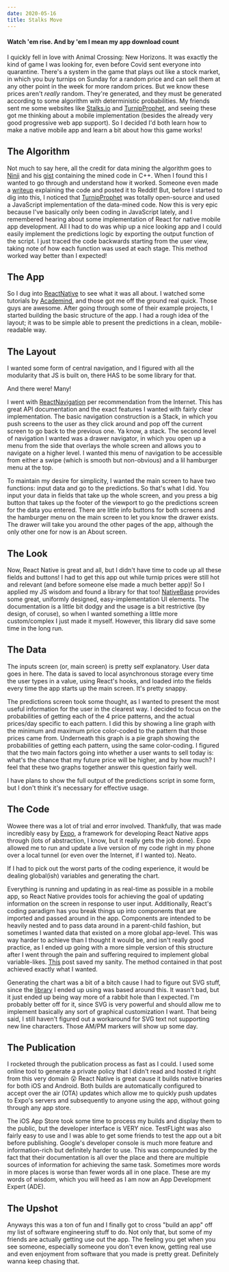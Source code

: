```yaml
---
date: 2020-05-16
title: Stalks Move
---
```


#### Watch 'em rise. And by 'em I mean my app download count

I quickly fell in love with Animal Crossing: New Horizons. It was exactly the kind of game I was looking for, even before Covid sent everyone into quarantine. There's a system in the game that plays out like a stock market, in which you buy turnips on Sunday for a random price and can sell them at any other point in the week for more random prices. But we know these prices aren't *really* random. They're generated, and they must be generated according to some algorithm with deterministic probabilities. My friends sent me some websites like [Stalks.io](https://stalks.io/) and [TurnipProphet](https://turnipprophet.io/), and seeing these got me thinking about a mobile implementation (besides the already very good progressive web app support). So I decided I'd both learn how to make a native mobile app and learn a bit about how this game works!

## The Algorithm
Not much to say here, all the credit for data mining the algorithm goes to [Ninji](https://twitter.com/_Ninji) and his [gist](https://gist.github.com/Treeki/85be14d297c80c8b3c0a76375743325b) containing the mined code in C++. When I found this I wanted to go through and understand how it worked. Someone even made a [writeup](https://www.reddit.com/r/acturnips/comments/ft42cb/sw_breaking_down_the_stalk_market_a_deep_dive/) explaining the code and posted it to Reddit! But, before I started to dig into this, I noticed that  [TurnipProphet](https://turnipprophet.io/) was totally open-source and used a JavaScript implementation of the data-mined code. Now this is very epic because I've basically only been coding in JavaScript lately, and I remembered hearing about some implementation of React for native mobile app development. All I had to do was whip up a nice looking app and I could easily implement the predictions logic by exporting the output function of the script. I just traced the code backwards starting from the user view, taking note of how each function was used at each stage. This method worked way better than I expected!

## The App
So I dug into [ReactNative](https://reactnative.dev/) to see what it was all about. I watched some tutorials by [Academind](https://www.youtube.com/watch?v=qSRrxpdMpVc&t=4611s), and those got me off the ground real quick. Those guys are awesome. After going through some of their example projects, I started building the basic structure of the app. I had a rough idea of the layout; it was to be simple able to present the predictions in a clean, mobile-readable way.

## The Layout
I wanted some form of central navigation, and I figured with all the modularity that JS is built on, there HAS to be some library for that.

And there were! Many!

I went with [ReactNavigation](https://reactnavigation.org/) per recommendation from the Internet. This has great API documentation and the exact features I wanted with fairly clear implementation. The basic navigation construction is a Stack, in which you push screens to the user as they click around and pop off the current screen to go back to the previous one. Ya know, a stack. The second level of navigation I wanted was a drawer navigator, in which you open up a menu from the side that overlays the whole screen and allows you to navigate on a higher level. I wanted this menu of navigation to be accessible from either a swipe (which is smooth but non-obvious) and a lil hamburger menu at the top.

To maintain my desire for simplicity, I wanted the main screen to have two functions: input data and go to the predictions. So that's what I did. You input your data in fields that take up the whole screen, and you press a big button that takes up the footer of the viewport to go the predictions screen for the data you entered. There are little info buttons for both screens and the hamburger menu on the main screen to let you know the drawer exists. The drawer will take you around the other pages of the app, although the only other one for now is an About screen.

## The Look
Now, React Native is great and all, but I didn't have time to code up all these fields and buttons! I had to get this app out while turnip prices were still hot and relevant (and before someone else made a much better app)! So I applied my JS wisdom and found a library for that too! [NativeBase](https://nativebase.io/) provides some great, uniformly designed, easy-implementation UI elements. The documentation is a little bit dodgy and the usage is a bit restrictive (by design, of coruse), so when I wanted something a little more custom/complex I just made it myself. However, this library did save some time in the long run.

## The Data
The inputs screen (or, main screen) is pretty self explanatory. User data goes in here. The data is saved to local asynchronous storage every time the user types in a value, using React's hooks, and loaded into the fields every time the app starts up the main screen. It's pretty snappy. 

The predictions screen took some thought, as I wanted to present the most useful information for the user in the clearest way. I decided to focus on the probabilities of getting each of the 4 price patterns, and the actual prices/day specific to each pattern. I did this by showing a line graph with the minimum and maximum price color-coded to the pattern that those prices came from. Underneath this graph is a pie graph showing the probabilities of getting each pattern, using the same color-coding. I figured that the two main factors going into whether a user wants to sell today is: what's the chance that my future price will be higher, and by how much? I feel that these two graphs together answer this question fairly well.

I have plans to show the full output of the predictions script in some form, but I don't think it's necessary for effective usage.

## The Code
Wowee there was a lot of trial and error involved. Thankfully, that was made incredibly easy by [Expo](https://expo.io/learn), a framework for developing React Native apps through (lots of abstraction, I know, but it really gets the job done). Expo allowed me to run and update a live version of my code right in my phone over a local tunnel (or even over the Internet, if I wanted to). Neato.

If I had to pick out the worst parts of the coding experience, it would be dealing global(ish) variables and generating the chart.

Everything is running and updating in as real-time as possible in a mobile app, so React Native provides tools for achieving the goal of updating information on the screen in response to user input. Additionally, React's coding paradigm has you break things up into components that are imported and passed around in the app. Components are intended to be heavily nested and to pass data around in a parent-child fashion, but sometimes I wanted data that existed on a more global app-level. This was way harder to achieve than I thought it would be, and isn't really good practice, as I ended up going with a more simple version of this structure after I went through the pain and suffering required to implement global variable-likes. [This](https://dev.to/ryanmoragas/global-state-in-react-2kcp) post saved my sanity. The method contained in that post achieved exactly what I wanted.

Generating the chart was a bit of a bitch cause I had to figure out SVG stuff, since the [library](https://github.com/JesperLekland/react-native-svg-charts) I ended up using was based around this. It wasn't bad, but it just ended up being way more of a rabbit hole than I expected. I'm probably better off for it, since SVG is very powerful and should allow me to implement basically any sort of graphical customization I want. That being said, I still haven't figured out a workaround for SVG text not supporting new line characters. Those AM/PM markers will show up some day.

## The Publication
I rocketed through the publication process as fast as I could. I used some online tool to generate a private policy that I didn't read and hosted it right from this very domain 😮 React Native is great cause it builds native binaries for both iOS and Android. Both builds are automatically configured to accept over the air (OTA) updates which allow me to quickly push updates to Expo's servers and subsequently to anyone using the app, without going through any app store. 

The iOS App Store took some time to process my builds and display them to the public, but the developer interface is VERY nice. TestFLight was also fairly easy to use and I was able to get some friends to test the app out a bit before publishing. Google's developer console is much more feature and information-rich but definitely harder to use. This was compounded by the fact that their documentation is all over the place and there are multiple sources of information for achieving the same task. Sometimes more words in more places is worse than fewer words all in one place. These are my words of wisdom, which you will heed as I am now an App Development Expert (ADE).

## The Upshot
Anyways this was a ton of fun and I finally got to cross "build an app" off my list of software engineering stuff to do. Not only that, but some of my friends are actually getting use out the app. The feeling you get when you see someone, especially someone you don't even know, getting real use and even enjoyment from software that you made is pretty great. Definitely wanna keep chasing that.
